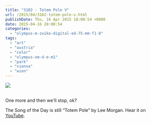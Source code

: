 ```yaml
---
title: "3102 - Totem Pole V"
url: /2015/04/3102-totem-pole-v.html
publishDate: Thu, 16 Apr 2015 18:00:54 +0000
date: 2015-04-16 20:00:54
categories: 
  - "olympus-m-zuiko-digital-ed-75-mm-f1-8"
tags: 
  - "art"
  - "austria"
  - "color"
  - "olympus-om-d-e-m1"
  - "park"
  - "vienna"
  - "wien"
---
```

<div class="container">
<div class="center"><a target="_blank" href="https://d25zfm9zpd7gm5.cloudfront.net/1200x1200/2015/20150323_175423_lr.jpg"><img src="https://d25zfm9zpd7gm5.cloudfront.net/0600x0600/2015/20150323_175423_lr.jpg" /></a></div>
</div>
<br />

One more and then we'll stop, ok?

The Song of the Day is still “Totem Pole” by Lee Morgan. Hear it on <a href="https://www.youtube.com/watch?v=12srcPirMeM" target="_blank">YouTube</a>.
